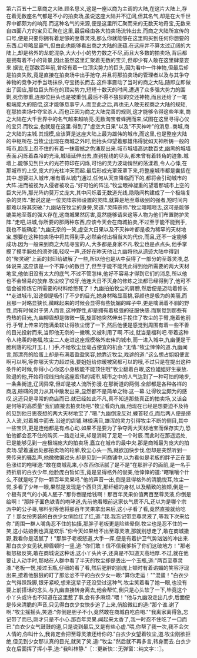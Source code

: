 第六百五十二章商之大陆.顾名思义,这是一座以商为主调的大陆,在这片大陆上,存在着无数座名气都是不小的拍卖场,虽说这座大陆并不辽阔,但其名气,却是在大千世界中都颇为的响亮.而这种名气的来源,便是这里所汇聚而来的无数天地奇宝,无数来自四面八方的宝贝汇聚在这里,最后经由各大拍卖场流转出去,而商之大陆所宣传的口号,便是只要你拥有着足够的至尊灵液,那么你就能够在这里购买到任何你想要的东西.口号略显霸气,但由此也能够看出商之大陆的底蕴.在这座并不算太过辽阔的大陆上,却是格外的龙蛇混杂,大大小小的势力数之不尽,而且大多数的拍卖场,背后都是拥有着不小的背景,因此虽然这里汇聚着无数的宝贝,但却少有人敢在这里肆意妄来.据说,在那数百年前,曾经有着一位顶尖势力的巨头,因为看中一件神物,但最后却是拍卖失败,竟是直接在拍卖场中出手抢夺,并且将那拍卖场的管理者以及与其争夺神物的竞争对手当场抹杀,夺宝扬长而去.这件事震动了当时的商之大陆,随即立即做出了回应,那位巨头所在的顶尖势力,短短十数天的时间,遭遇了众多强大势力的围剿,死伤惨重,连那位巨头也是被重创,最后不得不狼狈的交还神物,而且还给了一笔极端庞大的赔偿,这才能够息事宁人.而至此之后,再也无人敢无视商之大陆的规矩,在那拍卖场中夺宝杀人.而也正因为商之大陆完善的规则,这才能够令得这些年来,商之大陆在大千世界中的名气越来越响亮.无数淘宝者蜂拥而来,试图在这里寻得心仪的宝贝.而牧尘,也就是在这里.得到了"虚空大日果"以及"不灭神叶"的消息..商城,商之大陆的主城.其规模,应该算是这座大陆上最为雄伟的城市,而这里,也是整座大陆的中枢所在.当牧尘出现在商城之外时,他抬头仰望着那雄伟得犹如天神所铸一般的城市,脸庞上忍不住的有着一抹震撼之色涌现出来.城市城墙高达数百丈,幽黑的城墙表面.闪烁着森冷的光泽,城墙延伸出去,直到视线的尽头,都未曾有着转角的迹象.城墙上.能够见到巨大的光芒符印在闪烁,可怕的灵力波动悄然的荡漾着,令人心悸,在那城市的上空,庞大的光柱冲天而起.最后形成光罩笼罩下来,将整座城市都是囊括在其中.想要进入城市,唯有着从城门通过,任何从天空降临而下的,都将会引动城市的大阵.进而被视为入侵者被攻击."好可怕的阵法."牧尘眼神凝重的望着那城市上空的巨大光阵,那光阵约莫万丈庞大,其中闪烁着无数道光线,隐隐间构建成了一个极端复杂的灵阵."据说这是一位灵阵宗师设置的灵阵,就算是地至尊级别的强者,短时间内都难以将其突破."九幽站在牧尘的身旁,笑道."灵阵宗师."牧尘暗暗咂舌,这可是能够媲美地至尊的强大存在,这商城果然厉害,竟然能够请来这等人物为他们布置防护灵阵."走吧,进城,你所要的那两种东西,应该今天会在商城拍卖,不过至于能不能到手,我也不能确定."九幽无奈的一笑,虚空大日果以及不灭神叶都是极为稀罕的天材地宝,想要在这种拍卖场中将其得到手,必然会付出相当大的代价,而且,还不一定能够成功.因为一般来到商之大陆寻宝的人,大多都是身家不凡.牧尘也是点点头,他手掌摸了摸手腕处的须弥镯,轻叹一声,还好在昨天他让九幽将他从遗迹大陆中得到的"聚灵碗"上面的封印给破解了一些,所以他也是从中获得了一部分的至尊灵液,总体说来,这应该是一个不算小的数目了,但至于能不能凭此得到他所需要的两大天材地宝,他依旧没有太大的底气.不过不管怎样,他好不容易才得到它们的消息,所以他也不会轻易的放弃.牧尘咬了咬牙,他连大日不灭身的修炼之法都已经得到了,他可不信会被修炼它所需要的材料给憋死了！九幽拍拍牧尘的肩膀,然后便是迈动着修长**走进城市,沿途倒是吸引了不少的目光,她身材略显高挑,容颜也是极为的美丽,而且那一对略显狭长,微眯起来的时候会显得有些妩媚的眸子中,更是噙满着不驯的野性,而有时候对于男人而言,这种野性,却是拥有着极强的征服快感.而察觉到那些有秀热的目光,九幽柳眉却是微微一簇,旋即她突然伸出手挽住了牧尘的手臂,拖着他前行.手臂上传来的饱满柔软让得牧尘愣了一下,然后他便是感觉到周围有着一些不善的目光投射而来,当即他无奈的一撇嘴,又被利用了啊.不过,就当是福利吧.带着这种令人艳羡的艳福,牧尘二人走进这座规模格外宏伟的城市,而一进入城中,九幽便是干脆利落的松开玉.[,！]手,不给牧尘丝毫占便宜的机会."无情."牧尘悻悻的道.九幽闻言,那漂亮的脸蛋上却是布满着盈盈笑容,她靠近牧尘,戏谑的道:"这么想占姐姐便宜啊可以啊,等你哪天实力超过我,要姐姐给你暖被窝都可以的哦,不过只是在提出这种条件的时候,你得小心你这小身板能不能顶住哦"牧尘翻着白眼,这位姐姐好生豪放.败退的他,开始将视线扫向这座宏伟的城市,城市之中的人气达到了一种可怕的地步,一条条街道,辽阔异常,但却是被人流所弥漫.在那街道的两侧.全部都是各种各样的商店,磅礴的灵力从其中散发出来,显然都不是简单之物.这一幕.让得牧尘颇为的感叹,这还只是寻常的商店而已.就已经如此不凡,真不知道那些真正的拍卖场,又该会是何等的高质量"我们直接去拍卖场吧."牧尘看向九幽,他现在已经是想要迫不及待的见到他日思夜想的两大天材地宝了."嗯."九幽倒没反对,螓首轻点,而后两人便是挤入人流,对着城中而去.沿途的店铺.琳琅满目,雄浑的灵力引得牧尘不断的侧目,其中一些宝贝,更是连他都是有点心动.如果不是要为了争夺两大天材地宝而保存实力,恐怕他都会忍不住的购买.一路走过来,却是消耗了足足一个时辰.而此时在那遥远处,已是能够见到一座极端庞大的拍卖场,矗立在城市的最中央.那是商城最为庞大的拍卖场.望着遥远处那拍卖场的轮廓,牧尘心头一热,就欲加快步伐,但却是突然听到一旁传来的骚乱声,他微微偏过头.却是见到一间商铺中,以为看似是老板的胖子正在面色涨红的咆哮道:"敢在商城乱来,小东西你活腻了是不是"在那胖子的面前,是一名手持折扇的白衣少年,他脸庞白皙如玉,竟是显得格外的俊美,他悻悻的道:"瞎嚷嚷个什么,不就是吃了你一颗百年灵果吗."他的声音一出,倒是显得格外的清脆悦耳,牧尘一愕,多看了少年一眼,果然是发现是个西贝货,那纤细的身材,以及精致的脸颊,倒是一个极有灵气的小美人胚子."那你倒是给钱啊！那百年灵果价值两百至尊灵液,你倒是给啊！"那胖子面色铁青的咆哮道,先前他看眼前这家伙气质不凡,还以为是哪个宗派中的公子哥,哪料到等他将那百年灵果拿出来后,这小子看了看,竟然直接就给吃了！那女扮男装的白衣少女俏脸红了红,道:"我.我忘记带至尊灵液了,等我下次来给你."周围一群人嘴角忍不住的抽搐,那胖子老板更是险些晕倒.牧尘也是忍不住的一笑,这小姑娘倒也真是欢乐."你今天如果给不出至尊灵液,那就别想走了,敢在商城撒野,我看你是活腻了！"那胖子老板怒道,大手一挥,便是有着护卫气势汹汹的冲出来.那白衣少女见状,柳眉顿时一竖,道:"你们敢！信不信我爹拆了你们这破地方！"那老板怒极反笑,敢在商城说这种话,这小丫头片子,还真是不知道天高地厚.不过,就在他要让人动手时,那站在人群中看了半天的牧尘却是丢出一个玉瓶,道:"两百至尊灵液."老板一愣,接过玉瓶,仔细的看了看,然后肥胖的脸庞上顿时有着谄媚的笑容浮现出来,接着他狠狠的盯了那忿忿不平的白衣少女一眼:"算你走运！""混蛋！"白衣少女气得跺跺脚,银牙紧咬,想来这辈子还没受过这种气.牧尘笑着看了她一眼,也没有要上前搭话的念头,与九幽直接转身离去,他会帮忙,倒只是心头软了一下,毕竟这个小丫头或许也不知道在这里惹了事,会有多麻烦."喂！"他与九幽没走出几步,后面便是传来清脆的声音,只见得白衣少女快步追了上来,俏脸微红的道:"那个谁.谢了啊."牧尘摇摇头,笑道:"你倒是胆子不小,竟然敢在商城白吃白喝.""我离家离得急,忘记带了而已,刚才只是不小心.那百年灵果.闻起来太香了,我一时忍不住吃了一口而已."白衣少女气鼓鼓的道,只是说到最后,又是有些心虚."喂,你帮了我一次,我不会欠人情的,你叫什么,我肯定会把至尊灵液还给你的."白衣少女望着牧尘,道.牧尘刚欲拒绝,但见到少女那认真的目光,就笑了笑,道:"牧尘."然后就不再多言,转身而去.白衣少女在后面挥了挥小手,道:"我叫林静."〖∷更新快∷无弹窗∷纯文字∷〗。
